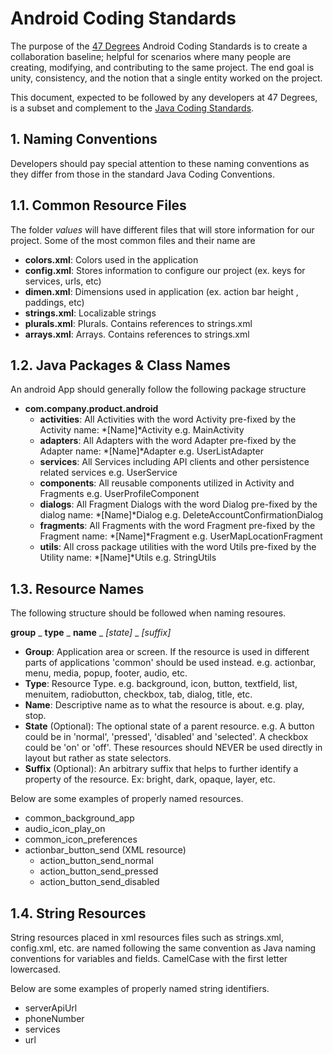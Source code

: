 # Android Coding Standards

The purpose of the [47 Degrees](http://47deg.com) Android Coding Standards is to create a collaboration baseline; helpful for scenarios where many people are creating, modifying, and contributing to the same project. The end goal is unity, consistency, and the notion that a single entity worked on the project.

This document, expected to be followed by any developers at 47 Degrees, is a subset and complement to the [Java Coding Standards](../).

## 1. Naming Conventions

Developers should pay special attention to these naming conventions as they differ from those in the standard Java Coding Conventions.

## 1.1. Common Resource Files

The folder *values* will have different files that will store information for our project. 
Some of the most common files and their name are

* **colors.xml**: Colors used in the application
* **config.xml**: Stores information to configure our project (ex. keys for services, urls, etc)
* **dimen.xml**: Dimensions used in application (ex. action bar height , paddings, etc)
* **strings.xml**: Localizable strings
* **plurals.xml**: Plurals. Contains references to strings.xml
* **arrays.xml**: Arrays. Contains references to strings.xml 

## 1.2. Java Packages & Class Names

An android App should generally follow the following package structure

* **com.company.product.android**
	- **activities**: All Activities with the word Activity pre-fixed by the Activity name: *[Name]*Activity e.g. MainActivity
	- **adapters**: All Adapters with the word Adapter pre-fixed by the Adapter name: *[Name]*Adapter e.g. UserListAdapter
	- **services**: All Services including API clients and other persistence related services e.g. UserService
	- **components**: All reusable components utilized in Activity and Fragments e.g. UserProfileComponent
	- **dialogs**: All Fragment Dialogs with the word Dialog pre-fixed by the dialog name: *[Name]*Dialog e.g. DeleteAccountConfirmationDialog
	- **fragments**: All Fragments with the word Fragment pre-fixed by the Fragment name: *[Name]*Fragment e.g. UserMapLocationFragment
	- **utils**: All cross package utilities with the word Utils pre-fixed by the Utility name: *[Name]*Utils e.g. StringUtils

## 1.3. Resource Names

The following structure should be followed when naming resoures.

**group** _ **type** _ **name** _ *[state]* _ *[suffix]*

* **Group**: Application area or screen. If the resource is used in different parts of applications 'common' should be used instead. e.g. actionbar, menu, media, popup, footer, audio, etc.
* **Type**: Resource Type. e.g. background, icon, button, textfield, list, menuitem, radiobutton, checkbox, tab, dialog, title, etc.
* **Name**: Descriptive name as to what the resource is about. e.g. play, stop.
* **State** (Optional): The optional state of a parent resource. e.g. A button could be in 'normal', 'pressed', 'disabled' and 'selected'. A checkbox could be 'on' or 'off'. These resources should NEVER be used directly in layout but rather as state selectors.
* **Suffix** (Optional): An arbitrary suffix that helps to further identify a property of the resource. Ex: bright, dark, opaque, layer, etc.

Below are some examples of properly named resources.

* common_background_app
* audio_icon_play_on
* common_icon_preferences
* actionbar_button_send (XML resource)
	- action_button_send_normal
	- action_button_send_pressed
	- action_button_send_disabled

## 1.4. String Resources

String resources placed in xml resources files such as strings.xml, config.xml, etc. are named following the same convention as Java naming conventions for variables and fields. CamelCase with the first letter lowercased.

Below are some examples of properly named string identifiers.

* serverApiUrl
* phoneNumber
* services
* url
